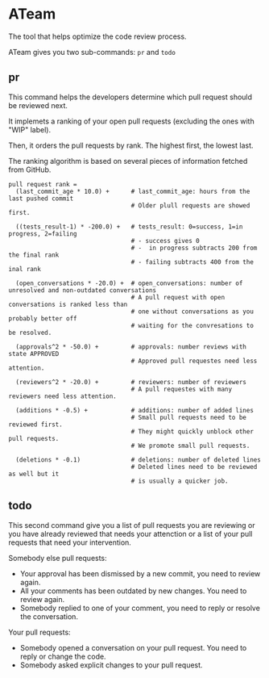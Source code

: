 # ATeam

The tool that helps optimize the code review process.

ATeam gives you two sub-commands: `pr` and `todo`

## pr

This command helps the developers determine which pull request should be reviewed next.

It implemets a ranking of your open pull requests (excluding the ones with "WIP" label).

Then, it orders the pull requests by rank. The highest first, the lowest last.

The ranking algorithm is based on several pieces of information fetched from GitHub.

```
pull request rank = 
  (last_commit_age * 10.0) +      # last_commit_age: hours from the last pushed commit
                                  # Older plull requests are showed first.

  ((tests_result-1) * -200.0) +   # tests_result: 0=success, 1=in progress, 2=failing
                                  # - success gives 0
                                  # -  in progress subtracts 200 from the final rank
                                  # - failing subtracts 400 from the inal rank

  (open_conversations * -20.0) +  # open_conversations: number of unresolved and non-outdated conversations
                                  # A pull request with open conversations is ranked less than
                                  # one without conversations as you probably better off
                                  # waiting for the convresations to be resolved.

  (approvals^2 * -50.0) +         # approvals: number reviews with state APPROVED
                                  # Approved pull requestes need less attention.

  (reviewers^2 * -20.0) +         # reviewers: number of reviewers
                                  # A pull requestes with many reviewers need less attention.

  (additions * -0.5) +            # additions: number of added lines
                                  # Small pull requests need to be reviewed first.
                                  # They might quickly unblock other pull requests.
                                  # We promote small pull requests.

  (deletions * -0.1)              # deletions: number of deleted lines
                                  # Deleted lines need to be reviewed as well but it
                                  # is usually a quicker job.
```

## todo

This second command give you a list of pull requests you are reviewing or you have already reviewed 
that needs your attenction or a list of your pull requests that need your intervention.

Somebody else pull requests:
  - Your approval has been dismissed by a new commit, you need to review again.
  - All your comments has been outdated by new changes. You need to review again.
  - Somebody replied to one of your comment, you need to reply or resolve the conversation.

Your pull requests:
  - Somebody opened a conversation on your pull request. You need to reply or change the code.
  - Somebody asked explicit changes to your pull request.
